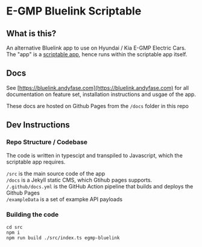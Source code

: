 # E-GMP Bluelink Scriptable

## What is this?

An alternative Bluelink app to use on Hyundai / Kia E-GMP Electric Cars. The "app" is a [scriptable app](https://scriptable.app/), hence runs within the scriptable app itself.

## Docs

See [https://bluelink.andyfase.com](https://bluelink.andyfase.com) for all documentation on feature set, installation instructions and usgae of the app.

These docs are hosted on Github Pages from the `/docs` folder in this repo

## Dev Instructions

### Repo Structure / Codebase

The code is written in typescipt and transpiled to Javascript, which the scriptable app requires.

`/src` is the main source code of the app  
`/docs` is a Jekyll static CMS, which Gtihub pages supports.  
`/.github/docs.yml` is the GitHub Action pipeline that builds and deploys the Github Pages  
`/exampleData` is a set of exampke API payloads 

### Building the code

```
cd src
npm i
npm run build ./src/index.ts egmp-bluelink
```

